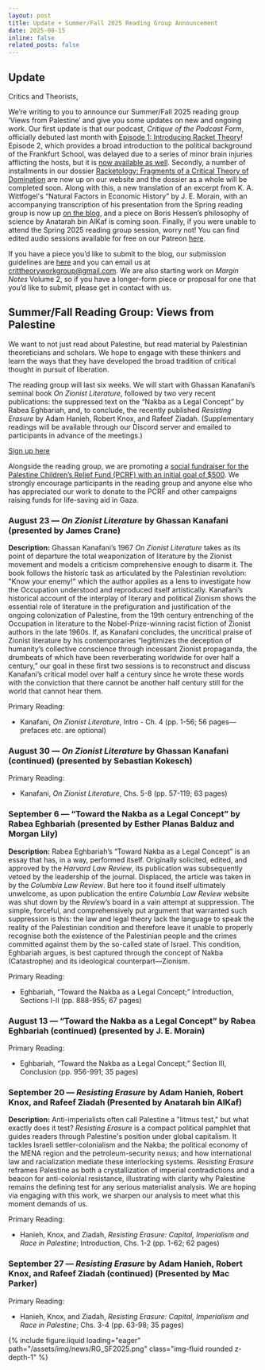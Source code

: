 ```yaml
---
layout: post
title: Update + Summer/Fall 2025 Reading Group Announcement
date: 2025-08-15
inline: false
related_posts: false
---
```


## Update

Critics and Theorists,

We’re writing to you to announce our Summer/Fall 2025 reading group ‘Views from Palestine’ and give you some updates on new and ongoing work. Our first update is that our podcast, *Critique of the Podcast Form*, officially debuted last month with [Episode 1: Introducing Racket Theory](https://open.spotify.com/episode/7BzG15hFBaZ2qx7t3q2ctM?si=1422dc43123e4ed1)\! Episode 2, which provides a broad introduction to the political background of the Frankfurt School, was delayed due to a series of minor brain injuries afflicting the hosts, but it is [now available as well](https://open.spotify.com/episode/7iB07qnCl0Ayk7jpBiY7lO?si=RKpmEiXYRoqKSiezl9rsIQ&nd=1&dlsi=03252b4871bc4399). Secondly, a number of installments in our dossier [Racketology: Fragments of a Critical Theory of Domination](https://ctwgwebsite.github.io/blog/category/racketology/) are now up on our website and the dossier as a whole will be completed soon. Along with this, a new translation of an excerpt from K. A. Wittfogel's “Natural Factors in Economic History” by J. E. Morain, with an accompanying transcription of his presentation from the Spring reading group is now up [on the blog](https://ctwgwebsite.github.io/blog/2025/Wittfogel_translation/), and a piece on Boris Hessen’s philosophy of science by Anatarah bin AlKaf is coming soon. Finally, if you were unable to attend the Spring 2025 reading group session, worry not! You can find edited audio sessions available for free on our Patreon [here](https://www.patreon.com/collection/1492639?view=expanded).

If you have a piece you’d like to submit to the blog, our submission guidelines are [here](https://ctwgwebsite.github.io/blog/2025/Blog-Submissions/) and you can email us at [crittheoryworkgroup@gmail.com](mailto:crittheoryworkgroup@gmail.com). We are also starting work on *Margin Notes* Volume 2, so if you have a longer-form piece or proposal for one that you’d like to submit, please get in contact with us.

## Summer/Fall Reading Group: Views from Palestine

We want to not just read about Palestine, but read material by Palestinian theoreticians and scholars. We hope to engage with these thinkers and learn the ways that they have developed the broad tradition of critical thought in pursuit of liberation.

The reading group will last six weeks. We will start with Ghassan Kanafani’s seminal book *On Zionist Literature*, followed by two very recent publications: the suppressed text on the “Nakba as a Legal Concept” by Rabea Eghbariah, and, to conclude, the recently published *Resisting Erasure* by Adam Hanieh, Robert Knox, and Rafeef Ziadah. (Supplementary readings will be available through our Discord server and emailed to participants in advance of the meetings.)

[Sign up here](https://www.eventbrite.com/e/views-from-palestine-a-reading-group-by-ctwg-tickets-1596581350799?aff=ebdsshcopyurl&utm-campaign=social&utm-content=attendeeshare&utm-medium=discovery&utm-term=listing&utm-source=cp)

Alongside the reading group, we are promoting a [social fundraiser for the Palestine Children’s Relief Fund (PCRF) with an initial goal of $500](https://pcrf1.app.neoncrm.com/np/clients/pcrf1/campaign.jsp?campaign=14&fundraiser=1187701&). We strongly encourage participants in the reading group and anyone else who has appreciated our work to donate to the PCRF and other campaigns raising funds for life-saving aid in Gaza.

### August 23 — *On Zionist Literature* by Ghassan Kanafani (presented by James Crane)

**Description:** Ghassan Kanafani’s 1967 *On Zionist Literature* takes as its point of departure the total weaponization of literature by the Zionist movement and models a criticism comprehensive enough to disarm it. The book follows the historic task as articulated by the Palestinian revolution: "Know your enemy\!" which the author applies as a lens to investigate how the Occupation understood and reproduced itself artistically. Kanafani’s historical account of the interplay of literary and political Zionism shows the essential role of literature in the prefiguration and justification of the ongoing colonization of Palestine, from the 19th century entrenching of the Occupation in literature to the Nobel-Prize-winning racist fiction of Zionist authors in the late 1960s. If, as Kanafani concludes, the uncritical praise of Zionist literature by his contemporaries “legitimizes the deception of humanity’s collective conscience through incessant Zionist propaganda, the drumbeats of which have been reverberating worldwide for over half a century,” our goal in these first two sessions is to reconstruct and discuss Kanafani’s critical model over half a century since he wrote these words with the conviction that there cannot be another half century still for the world that cannot hear them.

Primary Reading: 

* Kanafani, *On Zionist Literature*, Intro - Ch. 4 (pp. 1-56; 56 pages—prefaces etc. are optional)

### August 30 — *On Zionist Literature* by Ghassan Kanafani (continued) (presented by Sebastian Kokesch)

Primary Reading: 

* Kanafani, *On Zionist Literature*, Chs. 5-8 (pp. 57-119; 63 pages)

### September 6 — “Toward the Nakba as a Legal Concept” by Rabea Eghbariah (presented by Esther Planas Balduz and Morgan Lily)

**Description:** Rabea Eghbariah’s “Toward Nakba as a Legal Concept” is an essay that has, in a way, performed itself. Originally solicited, edited, and approved by the *Harvard Law Review*, its publication was subsequently vetoed by the leadership of the journal. Displaced, the article was taken in by the *Columbia Law Review*. But here too it found itself ultimately unwelcome, as upon publication the entire *Columbia Law Review* website was shut down by the *Review*’s board in a vain attempt at suppression. The simple, forceful, and comprehensively put argument that warranted such suppression is this: the law and legal theory lack the language to speak the reality of the Palestinian condition and therefore leave it unable to properly recognise both the existence of the Palestinian people and the crimes committed against them by the so-called state of Israel. This condition, Eghbariah argues, is best captured through the concept of Nakba (Catastrophe) and its ideological counterpart—Zionism.

Primary Reading:

* Eghbariah, “Toward the Nakba as a Legal Concept;” Introduction, Sections I-II (pp. 888-955; 67 pages)

### August 13 — “Toward the Nakba as a Legal Concept” by Rabea Eghbariah (continued) (presented by J. E. Morain)

Primary Reading:

* Eghbariah, “Toward the Nakba as a Legal Concept;” Section III, Conclusion (pp. 956-991; 35 pages)

### September 20 — *Resisting Erasure* by Adam Hanieh, Robert Knox, and Rafeef Ziadah (Presented by Anatarah bin AlKaf)

**Description:** Anti-imperialists often call Palestine a "litmus test," but what exactly does it test? *Resisting Erasure* is a compact political pamphlet that guides readers through Palestine's position under global capitalism. It tackles Israeli settler-colonialism and the Nakba; the political economy of the MENA region and the petroleum-security nexus; and how international law and racialization mediate these interlocking systems. *Resisting Erasure* reframes Palestine as both a crystallization of imperial contradictions and a beacon for anti-colonial resistance, illustrating with clarity why Palestine remains the defining test for any serious materialist analysis. We are hoping via engaging with this work, we sharpen our analysis to meet what this moment demands of us.

Primary Reading:

* Hanieh, Knox, and Ziadah, *Resisting Erasure: Capital, Imperialism and Race in Palestine*; Introduction, Chs. 1-2 (pp. 1-62; 62 pages)

### September 27 — *Resisting Erasure* by Adam Hanieh, Robert Knox, and Rafeef Ziadah (continued) (Presented by Mac Parker)

Primary Reading:

* Hanieh, Knox, and Ziadah, *Resisting Erasure: Capital, Imperialism and Race in Palestine*; Chs. 3-4 (pp. 63-98; 35 pages)


<div class="row mt-3">
    <div class="col-sm mt-3 mt-md-0">
        {% include figure.liquid loading="eager" path="/assets/img/news/RG_SF2025.png" class="img-fluid rounded z-depth-1" %}
    </div>
</div>